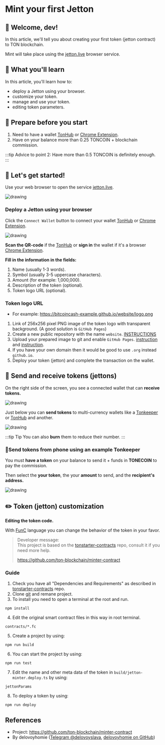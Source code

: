 # Mint your first Jetton

## 👋 Welcome, dev!

In this article, we'll tell you about creating your first token (jetton contract) to TON blockchain.

Mint will take place using the [jetton.live](https://www.jetton.live) browser service.

## 📖 What you'll learn

In this article, you'll learn how to:

- deploy a Jetton using your browser.
- customize your token.
- manage and use your token.
- editing token parameters.


## 📌 Prepare before you start

1. Need to have a wallet [TonHub](https://ton.app/wallets/tonhub-wallet) or [Chrome Extension](https://ton.app/wallets/chrome-plugin).
2. Have on your balance more than 0.25 TONCOIN + blockchain commission. 

:::tip Advice to point 2:
 Have more than 0.5 TONCOIN is definitely enough.
:::
 
## 🚀 Let's get started!

Use your web browser to open the service [jetton.live](https://www.jetton.live).

<img src="/img/tutorials/Jetton/jetton-main-page.png" alt="drawing"/>

### Deploy a Jetton using your browser

Click the `Connect Wallet` button to connect your wallet [TonHub](https://ton.app/wallets/tonhub-wallet) or [Chrome Extension](https://ton.app/wallets/chrome-plugin).

<img src="/img/tutorials/Jetton/jetton-connect-wallet.png" alt="drawing"/>

**Scan the QR-code** if the [TonHub](https://ton.app/wallets/tonhub-wallet) or **sign in** the wallet if it's a browser [Chrome Extension](https://ton.app/wallets/chrome-plugin).

**Fill in the information in the fields:**
1. Name (usually 1-3 words).
2. Symbol (usually 3-5 uppercase characters).
3. Amount (for example: 1,000,000).
4. Description of the token (optional).
5. Token logo URL (optional).



### **Token logo URL**   
 - For example: https://bitcoincash-example.github.io/website/logo.png
 1. Link of 256x256 pixel PNG image of the token logo with transparent background. 
    (A good solution is `GitHub Pages`)
 2. Create a new public repository with the name `website`. [INSTRUCTIONS](https://docs.github.com/en/organizations/collaborating-with-groups-in-organizations/creating-a-new-organization-from-scratch)
 3. Upload your prepared image to git and enable `GitHub Pages`. [instruction](https://docs.github.com/en/pages/getting-started-with-github-pages/creating-a-github-pages-site) and [instruction](https://docs.github.com/en/repositories/working-with-files/managing-files/adding-a-file-to-a-repository).
 4. If you have your own domain then it would be good to use `.org` instead `github.io`.
 5. Deploy your token (jetton) and complete the transaction on the wallet.


 ## 💸 Send and receive tokens (jettons)
 On the right side of the screen, you see a connected wallet that can **receive tokens.**

 <img src="/img/tutorials/Jetton/jetton-receive-tokens.png" alt="drawing"/>

 Just below you can **send tokens** to multi-currency wallets like a [Tonkeeper](https://tonkeeper.com/) or [TonHub](https://ton.app/wallets/tonhub-wallet) and another.

 <img src="/img/tutorials/Jetton/jetton-send-tokens.png" alt="drawing"/>


:::tip Tip
 You can also **burn** them to reduce their number.
:::


 ### 📱Send tokens from phone using an example Tonkeeper

 You must **have a token** on your balance to send it + funds in **TONECOIN** to pay the commission.

Then select the **your token**, the your **amount** to send, and the **recipient's address.**

<img src="/img/tutorials/Jetton/jetton-send-tutorial.png" alt="drawing"/>

 ## ✏️ Token (jetton) customization

 **Editing the token code.**

 With [FunC](https://www.tonspace.co/develop/smart-contracts/) language you can change the behavior of the token in your favor.

 >Developer message:    
 >This project is based on the [tonstarter-contracts](https://github.com/ton-defi-org/tonstarter-contracts) repo, consult it if you need more help.
 >
 >https://github.com/ton-blockchain/minter-contract

 ### **Guide**
 1. Check you have all "Dependencies and Requirements" as described in [tonstarter-contracts](https://github.com/ton-defi-org/tonstarter-contracts) repo.
 2. Clone [git](https://github.com/ton-blockchain/minter-contract) and remane project. 
 3. To install you need to open a terminal at the root and run.

 ```
 npm install
 ```

 4. Edit the original smart contract files in this way in root terminal.

 ```
 contracts/*.fc
 ```

 5. Create a project by using: 

 ```
 npm run build
 ```

 6. You can start the project by using:

 ```
 npm run test
 ```

 7. Edit the name and other meta data of the token in `build/jetton-minter.deploy.ts` by using:

 ```
 jettonParams
 ```

 8. To deploy a token by using:

 ```
 npm run deploy
 ```

## References

 - Project: https://github.com/ton-blockchain/minter-contract
 - By delovoyhomie ([Telegram @delovoyslava](https://t.me/delovoyslava), [delovoyhomie on GitHub](https://github.com/delovoyhomie))
